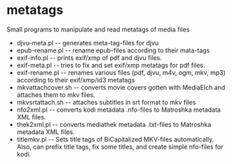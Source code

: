 # metatags
Small programs to manipulate and read metatags of media files

* djvu-meta.pl -- generates meta-tag-files for djvu
* epub-rename.pl -- rename epub-files according to their mata-tags
* exif-info.pl -- prints exif/xmp of pdf and djvu files.
* exif-meta.pl -- tries to fix and set exif/xmp metatags for pdf files.
* exif-rename.pl -- renames various files (pdf, djvu, m4v, ogm, mkv, mp3) according to their exif/xmp/id3 metatags
* mkvattachcover.sh -- converts movie covers gotten with MediaElch and attaches them to mkv files.
* mkvsrtattach.sh -- attaches subtitles in srt format to mkv files
* nfo2xml.pl -- converts kodi metadata .nfo-files to Matroshka metadata XML files.
* thek2xml.pl -- converts mediathek metadata .txt-files to Matroshka metadata XML files. 
* titlemkv.pl -- Sets title tags of BiCapitalized MKV-files automatically. Also, can prefix title tags, fix some titles, and create simple nfo-files for kodi.

